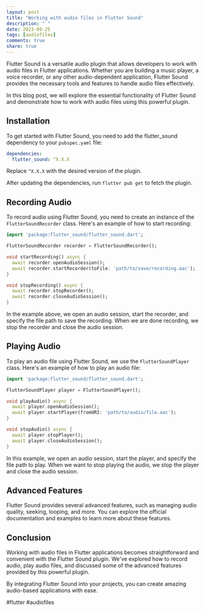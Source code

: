 ```yaml
---
layout: post
title: "Working with audio files in Flutter Sound"
description: " "
date: 2023-09-25
tags: [audiofiles]
comments: true
share: true
---
```


Flutter Sound is a versatile audio plugin that allows developers to work with audio files in Flutter applications. Whether you are building a music player, a voice recorder, or any other audio-dependent application, Flutter Sound provides the necessary tools and features to handle audio files effectively.

In this blog post, we will explore the essential functionality of Flutter Sound and demonstrate how to work with audio files using this powerful plugin.

## Installation

To get started with Flutter Sound, you need to add the flutter_sound dependency to your `pubspec.yaml` file:

```yaml
dependencies:
  flutter_sound: ^X.X.X
```

Replace `^X.X.X` with the desired version of the plugin.

After updating the dependencies, run `flutter pub get` to fetch the plugin.

## Recording Audio

To record audio using Flutter Sound, you need to create an instance of the `FlutterSoundRecorder` class. Here's an example of how to start recording:

```dart
import 'package:flutter_sound/flutter_sound.dart';

FlutterSoundRecorder recorder = FlutterSoundRecorder();

void startRecording() async {
  await recorder.openAudioSession();
  await recorder.startRecorder(toFile: 'path/to/save/recording.aac');
}

void stopRecording() async {
  await recorder.stopRecorder();
  await recorder.closeAudioSession();
}
```

In the example above, we open an audio session, start the recorder, and specify the file path to save the recording. When we are done recording, we stop the recorder and close the audio session.

## Playing Audio

To play an audio file using Flutter Sound, we use the `FlutterSoundPlayer` class. Here's an example of how to play an audio file:

```dart
import 'package:flutter_sound/flutter_sound.dart';

FlutterSoundPlayer player = FlutterSoundPlayer();

void playAudio() async {
  await player.openAudioSession();
  await player.startPlayer(fromURI: 'path/to/audio/file.aac');
}

void stopAudio() async {
  await player.stopPlayer();
  await player.closeAudioSession();
}
```

In this example, we open an audio session, start the player, and specify the file path to play. When we want to stop playing the audio, we stop the player and close the audio session.

## Advanced Features

Flutter Sound provides several advanced features, such as managing audio quality, seeking, looping, and more. You can explore the official documentation and examples to learn more about these features.

## Conclusion

Working with audio files in Flutter applications becomes straightforward and convenient with the Flutter Sound plugin. We've explored how to record audio, play audio files, and discussed some of the advanced features provided by this powerful plugin.

By integrating Flutter Sound into your projects, you can create amazing audio-based applications with ease.

#flutter #audiofiles